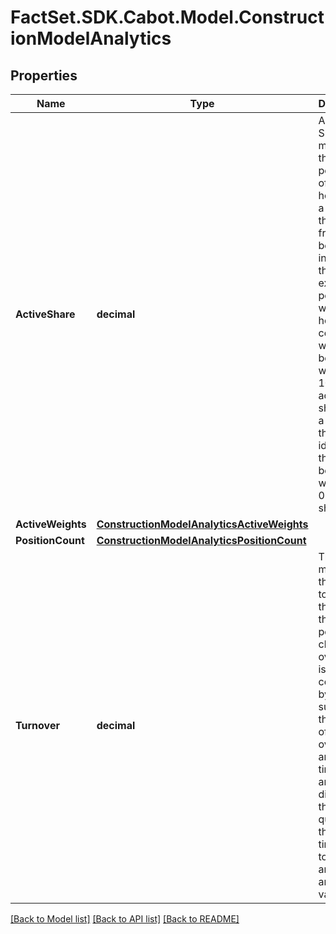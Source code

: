 # FactSet.SDK.Cabot.Model.ConstructionModelAnalytics

## Properties

Name | Type | Description | Notes
------------ | ------------- | ------------- | -------------
**ActiveShare** | **decimal** | Active Share is a measure of the percentage of stock holdings in a portfolio that differs from the benchmark index. At the extremes, a portfolio with no holdings in common with the benchmark would have 100% active share, while a portfolio that is identical to the benchmark would have 0% active share. | [optional] 
**ActiveWeights** | [**ConstructionModelAnalyticsActiveWeights**](ConstructionModelAnalyticsActiveWeights.md) |  | [optional] 
**PositionCount** | [**ConstructionModelAnalyticsPositionCount**](ConstructionModelAnalyticsPositionCount.md) |  | [optional] 
**Turnover** | **decimal** | This is a measure of the degree to which the bets in the portfolio change over time. It is computed by summing the weight of all sells over the analysis timeframe and dividing this quantity by the same timeframe to produce an annualized value. | [optional] 

[[Back to Model list]](../README.md#documentation-for-models) [[Back to API list]](../README.md#documentation-for-api-endpoints) [[Back to README]](../README.md)

